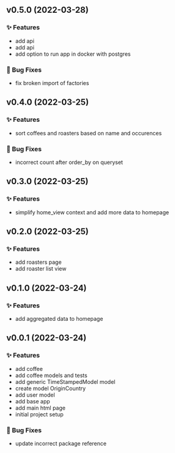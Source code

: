 ## v0.5.0 (2022-03-28)

### ✨ Features

- add api
- add api
- add option to run app in docker with postgres

### 🐛 Bug Fixes

- fix broken import of factories

## v0.4.0 (2022-03-25)

### ✨ Features

- sort coffees and roasters based on name and occurences

### 🐛 Bug Fixes

- incorrect count after order_by on queryset

## v0.3.0 (2022-03-25)

### ✨ Features

- simplify home_view context and add more data to homepage

## v0.2.0 (2022-03-25)

### ✨ Features

- add roasters page
- add roaster list view

## v0.1.0 (2022-03-24)

### ✨ Features

- add aggregated data to homepage

## v0.0.1 (2022-03-24)

### ✨ Features

- add coffee
- add coffee models and tests
- add generic TimeStampedModel model
- create model OriginCountry
- add user model
- add base app
- add main html page
- initial project setup

### 🐛 Bug Fixes

- update incorrect package reference
